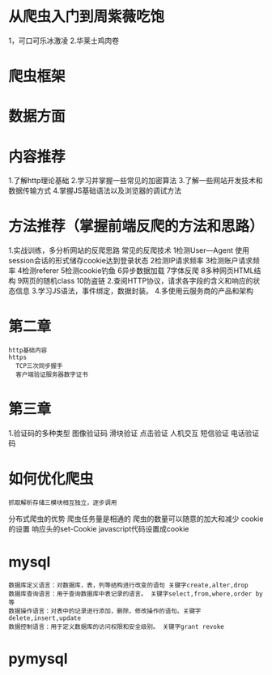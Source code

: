 # 从爬虫入门到周紫薇吃饱
  1，可口可乐冰激凌
  2.华莱士鸡肉卷
# 爬虫框架
# 数据方面
# 内容推荐
  1.了解http理论基础
  2.学习并掌握一些常见的加密算法
  3.了解一些网站开发技术和数据传输方式
  4.掌握JS基础语法以及浏览器的调试方法
# 方法推荐（掌握前端反爬的方法和思路）
  1.实战训练，多分析网站的反爬思路
    常见的反爬技术
      1检测User—Agent 使用session会话的形式储存cookie达到登录状态
      2检测IP请求频率
      3检测账户请求频率
      4检测referer
      5检测cookie钓鱼
      6异步数据加载
      7字体反爬
      8多种网页HTML结构
      9网页的随机class
      10防盗链
  2.查阅HTTP协议，请求各字段的含义和响应的状态信息
  3.学习JS语法，事件绑定，数据封装。
  4.多使用云服务商的产品和架构

  # 第二章
    http基础内容
    https
      TCP三次同步握手
      客户端验证服务器数字证书
# 第三章
   1.验证码的多种类型
    图像验证码
    滑块验证
    点击验证
    人机交互
    短信验证
    电话验证码
# 如何优化爬虫
    抓取解析存储三模块相互独立，逐步调用
 分布式爬虫的优势
    爬虫任务量是相通的
    爬虫的数量可以随意的加大和减少
 cookie的设置
    响应头的set-Cookie
    javascript代码设置成cookie
# mysql
    数据库定义语言：对数据库，表，列等结构进行改变的语句 关键字create,alter,drop
    数据库查询语言：用于查询数据库中表记录的语言。 关键字select,from,where,order by等
    数据操作语言：对表中的记录进行添加，删除，修改操作的语句。关键字delete,insert,update
    数据控制语言：用于定义数据库的访问权限和安全级别。 关键字grant revoke
# pymysql
  

